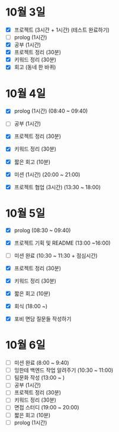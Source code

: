 # 10월 3일

- [x] 프로젝트 (3시간 + 1시간) (테스트 완료하기)
- [ ] prolog (1시간)
- [x] 공부 (1시간)
- [x] 프로젝트 정리 (30분)
- [x] 키워드 정리 (30분)
- [x] 회고 (동네 한 바퀴)

# 10월 4일

- [x] prolog (1시간) (08:40 ~ 09:40)
- [ ] 공부 (1시간)
- [x] 프로젝트 정리 (30분)
- [x] 키워드 정리 (30분)
- [x] 짧은 회고 (10분)
- [x] 미션 (1시간) (20:00 ~ 21:00)
- [x] 프로젝트 협업 (3시간) (13:30 ~ 18:00)


# 10월 5일

- [x] prolog (08:30 ~ 09:40)
- [x] 프로젝트 기획 및 README (13:00 ~16:00)
- [ ] 미션 완료 (10:30 ~ 11:30 + 점심시간)
- [x] 프로젝트 정리 (30분)
- [x] 키워드 정리 (30분)
- [x] 짧은 회고 (10분)
- [x] 회식 (18:00 ~)
- [x] 포비 면담 질문들 작성하기


# 10월 6일

- [ ] 미션 완료 (8:00 ~ 9:40)
- [ ] 잉한테 백엔드 작업 알려주기 (10:30 ~ 11:00)
- [ ] 팀문화 작성 (13:00 ~ )
- [ ] 공부 (1시간)
- [ ] 프로젝트 정리 (30분)
- [ ] 키워드 정리 (30분)
- [ ] 면접 스터디 (19:00 ~ 20:00)
- [ ] 짧은 회고 (10분)
- [ ] prolog (1시간)
